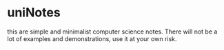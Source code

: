 # uniNotes
this are simple and minimalist computer science notes.
There will not be a lot of examples and demonstrations,
use it at your own risk.
